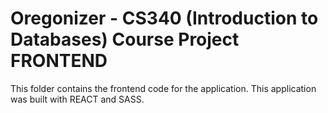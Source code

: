 # Oregonizer - CS340 (Introduction to Databases) Course Project FRONTEND

This folder contains the frontend code for the application. This application was built with REACT and SASS.
